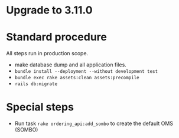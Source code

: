 # Upgrade to 3.11.0

# Standard procedure

All steps run in production scope.

- make database dump and all application files.
- `bundle install --deployment --without development test`
- `bundle exec rake assets:clean assets:precompile`
- `rails db:migrate`

# Special steps

- Run task `rake ordering_api:add_sombo` to create the default OMS (SOMBO)
